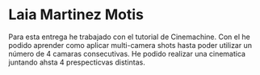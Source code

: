 # Laia Martinez Motis
Para esta entrega he trabajado con el tutorial de Cinemachine.
Con el he podido aprender como aplicar multi-camera shots hasta poder utilizar un número de 4 camaras consecutivas.
He podido realizar una cinematica juntando ahsta 4 prespecticvas distintas.
